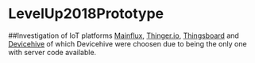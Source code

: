 # LevelUp2018Prototype
##Investigation of IoT platforms
[Mainflux](https://www.mainflux.com/), [Thinger.io](https://thinger.io/), [Thingsboard](https://thingsboard.io/) and [Devicehive](https://www.devicehive.com/) of which Devicehive were choosen due to being the only one with server code available.


